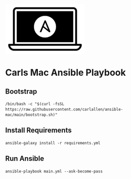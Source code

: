 <img src="https://raw.githubusercontent.com/geerlingguy/mac-dev-playbook/master/files/Mac-Dev-Playbook-Logo.png" width="250" height="156" alt="Mac Dev Playbook Logo" />

# Carls Mac Ansible Playbook

## Bootstrap
`/bin/bash -c "$(curl -fsSL https://raw.githubusercontent.com/carlallen/ansible-mac/main/bootstrap.sh)"`


## Install Requirements
`ansible-galaxy install -r requirements.yml`

## Run Ansible
`ansible-playbook main.yml --ask-become-pass`

